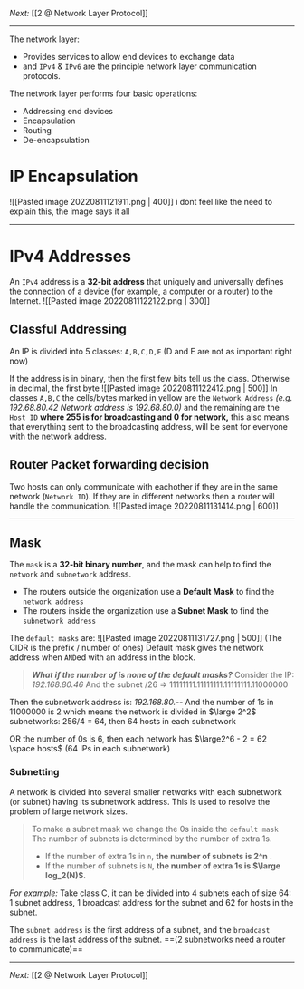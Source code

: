 _Next:_ [[2 @ Network Layer Protocol]]

---

The network layer:
- Provides services to allow end devices to exchange data
- and `IPv4` & `IPv6` are the principle network layer communication protocols.

The network layer performs four basic operations:
- Addressing end devices
- Encapsulation
- Routing
- De-encapsulation

# IP Encapsulation
![[Pasted image 20220811121911.png | 400]]
i dont feel like the need to explain this, the image says it all

--- 

# IPv4 Addresses
An `IPv4` address is a **32-bit address** that uniquely and universally defines the connection of a device (for example, a computer or a router) to the Internet.
![[Pasted image 20220811122122.png | 300]]

## Classful Addressing
An IP is divided into 5 classes: `A,B,C,D,E` (D and E are not as important right now)

If the address is in binary, then the first few bits tell us the class. Otherwise in decimal, the first byte
![[Pasted image 20220811122412.png | 500]]
In classes `A,B,C` the cells/bytes marked in yellow are the `Network Address` _(e.g. 192.68.80.42 Network address is 192.68.80.0)_ and the remaining are the `Host ID` **where 255 is for broadcasting and 0 for network,** this also means that everything sent to the broadcasting address, will be sent for everyone with the network address.

## Router Packet forwarding decision
Two hosts can only communicate with eachother if they are in the same network (`Network ID`). If they are in different networks then a router will handle the communication.
![[Pasted image 20220811131414.png | 600]]

---

## Mask
The `mask` is a **32-bit binary number**, and the mask can help to find the `network` and `subnetwork` address.
- The routers outside the organization use a **Default Mask** to find the `network address`
- The routers inside the organization use a **Subnet Mask** to find the `subnetwork address`

The `default masks` are:
![[Pasted image 20220811131727.png | 500]]
(The CIDR is the prefix / number of ones)
Default mask gives the network address when `AND`ed with an address in the block. 

>**_What if the number of is none of the default masks?_**
Consider the IP: _192.168.80.46_
And the subnet /26 => 11111111.11111111.11111111.11000000
>
Then the subnetwork address is: _192.168.80.--_
And the number of 1s in 11000000 is 2 which means the network is divided in $\large 2^2$ subnetworks:
256/4 = 64, then 64 hosts in each subnetwork
>
OR the number of 0s is 6, then each network has $\large2^6 - 2 = 62 \space hosts$ (64 IPs  in each subnetwork)

### Subnetting
A network is divided into several smaller networks with each subnetwork (or subnet) having its subnetwork address.
This is used to resolve the problem of large network sizes.


>To make a subnet mask we change the 0s inside the `default mask`
>The number of subnets is determined by the number of extra 1s.
> - If the number of extra 1s in `n`, **the number of subnets is 2^n** .
 >- If the number of subnets is `N`, **the number of extra 1s is $\large log_2(N)$**.

*For example:*
Take class C, it can be divided into 4 subnets each of size 64: 1 subnet address, 1 broadcast address for the subnet and 62 for hosts in the subnet.

The `subnet address` is the first address of a subnet, and the `broadcast address` is the last address of the subnet.
==(2 subnetworks need a router to communicate)==

---
_Next:_ [[2 @ Network Layer Protocol]]